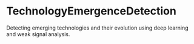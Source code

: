 # TechnologyEmergenceDetection
Detecting emerging technologies and their evolution using deep learning and weak signal analysis.
